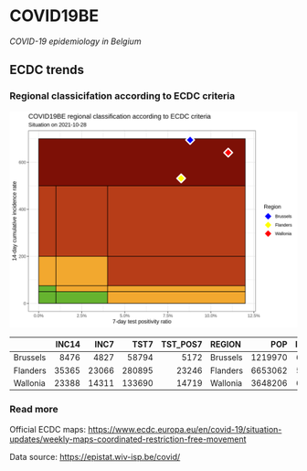 
# COVID19BE

*COVID-19 epidemiology in Belgium*

## ECDC trends

### Regional classicifation according to ECDC criteria

![](COVID9BE-ecdc-trend.png)

|          | INC14 |  INC7 |   TST7 | TST\_POS7 | REGION   |     POP | INC14\_RT |       PR7 |        GR |
| :------- | ----: | ----: | -----: | --------: | :------- | ------: | --------: | --------: | --------: |
| Brussels |  8476 |  4827 |  58794 |      5172 | Brussels | 1219970 |  694.7712 | 0.0879682 | 0.3228282 |
| Flanders | 35365 | 23066 | 280895 |     23246 | Flanders | 6653062 |  531.5598 | 0.0827569 | 0.8754370 |
| Wallonia | 23388 | 14311 | 133690 |     14719 | Wallonia | 3648206 |  641.0822 | 0.1100980 | 0.5766222 |

### Read more

Official ECDC maps:
<https://www.ecdc.europa.eu/en/covid-19/situation-updates/weekly-maps-coordinated-restriction-free-movement>

Data source: <https://epistat.wiv-isp.be/covid/>
